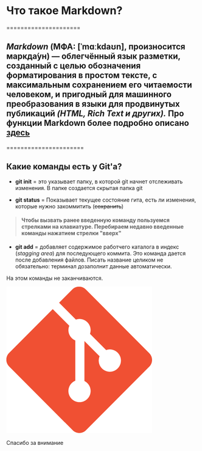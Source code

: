 # Что такое Markdown?
=====================

## *Markdown* (МФА: [ˈmɑːkdaʊn], произносится маркда́ун) — облегчённый язык разметки, созданный с целью обозначения форматирования в простом тексте, с максимальным сохранением его читаемости человеком, и пригодный для машинного преобразования в языки для продвинутых публикаций *(HTML, Rich Text и других).* Про функции Markdown более подробно описано [здесь](https://ru.wikipedia.org/wiki/Markdown "Markdown") 
======================

## Какие команды есть у Git'a?
+ **git init** = это указывает папку, в которой git начнет отслеживать изменения. В папке создается скрытая папка git

+ **git status** = Показывает текущее состояние гита, есть ли изменения, которые нужно закоммитить (~~сохранить~~)

>#### Чтобы вызвать ранее введенную команду пользуемся стрелками на клавиатуре. Перебираем недавно введенные команды нажатием стрелки "вверх"

+ **git add** = добавляет содержимое работчего каталога в индекс (*stagging area*) для последующего коммита. Это команда дается после добавления файлов. Писать название целиком не обязательно: терминал дозаполнит данные автоматически. 

На этом команды не заканчиваются. 

![Эмблема Git](git.png)

Спасибо за внимание



